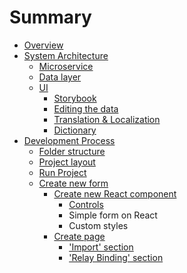 # Summary

* [Overview](README.md)
* [System Architecture](system-architecture.md)
  * [Microservice](microservice.md)
  * [Data layer](data-layer.md)
  * [UI](ui.md)
    * [Storybook](storybook.md)
    * [Editing the data](editing-the-data.md)
    * [Translation & Localization](translation--localization.md)
    * [Dictionary](dictionary.md)
* [Development Process](development-process.md)
  * [Folder structure](folder-structure.md)
  * [Project layout](project-layout.md)
  * [Run Project](run-project.md)
  * [Create new form](create-new-form.md)
    * [Create new React component](create-new-form/create-new-react-component.md)
      * [Controls](create-new-form/create-new-react-component/controls.md)
      * Simple form on React
      * Custom styles
    * [Create page](create-new-form/create-page.md)
      * ['Import' section](create-new-form/create-page/'import'-section.md)
      * ['Relay Binding' section](create-new-form/create-page/'relay-binding'-section.md)

